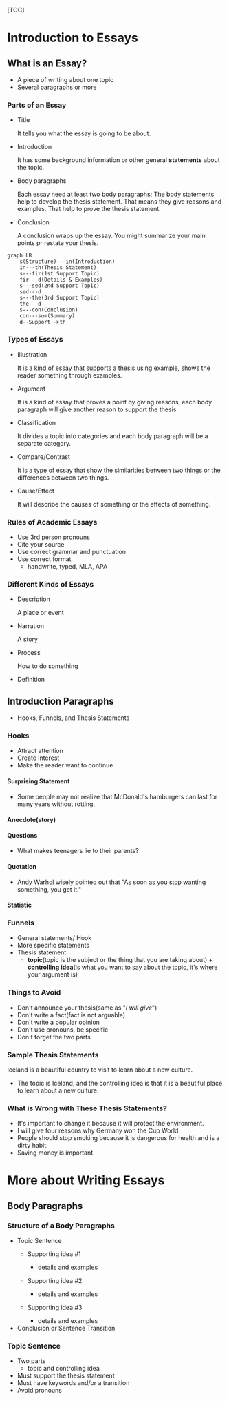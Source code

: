 [TOC]

# Introduction to Essays

## What is an Essay?

- A piece of writing about one topic
- Several paragraphs or more

### Parts of an Essay

- Title

  It tells you what the essay is going to be about.

- Introduction

  It has some background information or other general **statements** about the topic.

- Body paragraphs

  Each essay need at least two body paragraphs; The body statements help to develop the thesis statement. That means they give reasons and examples. That help to prove the thesis statement.

- Conclusion

  A conclusion wraps up the essay. You might summarize your main points pr restate your thesis.

```mermaid
graph LR
	s(Structure)---in(Introduction)
	in---th(Thesis Statement)
	s---fir(1st Support Topic)
	fir---d(Details & Examples)
	s---sed(2nd Support Topic)
	sed---d
	s---the(3rd Support Topic)
	the---d
	s---con(Conclusion)
	con---sum(Summary)
	d--Support-->th
```

### Types of Essays

- Illustration

  It is a kind of essay that supports a thesis using example, shows the reader something through examples.

- Argument

  It is a kind of essay that proves a point by giving reasons, each body paragraph will give another reason to support the thesis.

- Classification

    It divides a topic into categories and each body paragraph will be a separate category.

- Compare/Contrast

  It is a type of essay that show the similarities between two things or the differences between two things.

- Cause/Effect

  It will describe the causes of something or the effects of something.

### Rules of Academic Essays

- Use 3rd  person pronouns
- Cite your source
- Use correct  grammar and punctuation
- Use correct format 
  - handwrite, typed, MLA, APA

### Different Kinds of Essays

- Description

  A place or event

- Narration

  A story

- Process

  How to do something

- Definition

## Introduction Paragraphs

- Hooks, Funnels, and Thesis Statements

### Hooks

- Attract attention
- Create interest
- Make the reader want to continue

#### Surprising Statement

- Some people may not realize that McDonald's hamburgers can last for many years without rotting.

#### Anecdote(story)

#### Questions

- What makes teenagers lie to their parents?

#### Quotation

- Andy Warhol wisely pointed out that "As soon as you stop wanting something, you  get it."

#### Statistic

### Funnels

- General statements/ Hook
- More specific statements
- Thesis statement
  - **topic**(topic is the subject or the thing that you are taking about)  + **controlling idea**(is what you want to say about the topic, it's where your argument is)

### Things to Avoid

- Don't announce your thesis(same as "*I will give*")
- Don't write a fact(fact is not arguable)
- Don't write a popular opinion
- Don't use pronouns, be specific
- Don't forget the two parts

### Sample Thesis Statements

Iceland is a beautiful country to visit to learn about a new culture.

- The topic is Iceland, and the controlling idea is that it is a beautiful place to learn about a new culture.

### What is Wrong with These Thesis Statements?

- It's important to change it because it will protect the environment.
- I will give four reasons why Germany won the Cup World.
- People should stop smoking because it is dangerous for health and is a dirty habit.
- Saving money is important.



# More about Writing Essays

## Body Paragraphs

### Structure of a Body Paragraphs

- Topic Sentence
  - Supporting idea #1
    - details and examples

  - Supporting idea #2
    - details and examples

  - Supporting idea #3
    - details and examples
- Conclusion or Sentence Transition

### Topic Sentence

- Two parts
  - topic and controlling idea
- Must support the thesis statement
- Must have keywords and/or a transition
- Avoid pronouns
